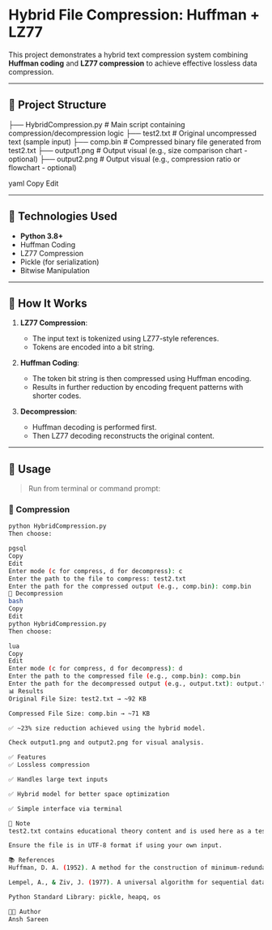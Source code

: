 # Hybrid File Compression: Huffman + LZ77

This project demonstrates a hybrid text compression system combining **Huffman coding** and **LZ77 compression** to achieve effective lossless data compression.

---

## 📂 Project Structure

├── HybridCompression.py # Main script containing compression/decompression logic
├── test2.txt # Original uncompressed text (sample input)
├── comp.bin # Compressed binary file generated from test2.txt
├── output1.png # Output visual (e.g., size comparison chart - optional)
├── output2.png # Output visual (e.g., compression ratio or flowchart - optional)

yaml
Copy
Edit

---

## 🧠 Technologies Used

- **Python 3.8+**
- Huffman Coding
- LZ77 Compression
- Pickle (for serialization)
- Bitwise Manipulation

---

## 🚀 How It Works

1. **LZ77 Compression**:
   - The input text is tokenized using LZ77-style references.
   - Tokens are encoded into a bit string.

2. **Huffman Coding**:
   - The token bit string is then compressed using Huffman encoding.
   - Results in further reduction by encoding frequent patterns with shorter codes.

3. **Decompression**:
   - Huffman decoding is performed first.
   - Then LZ77 decoding reconstructs the original content.

---

## 📌 Usage

> Run from terminal or command prompt:

### 🔹 Compression

```bash
python HybridCompression.py
Then choose:

pgsql
Copy
Edit
Enter mode (c for compress, d for decompress): c
Enter the path to the file to compress: test2.txt
Enter the path for the compressed output (e.g., comp.bin): comp.bin
🔹 Decompression
bash
Copy
Edit
python HybridCompression.py
Then choose:

lua
Copy
Edit
Enter mode (c for compress, d for decompress): d
Enter the path to the compressed file (e.g., comp.bin): comp.bin
Enter the path for the decompressed output (e.g., output.txt): output.txt
📊 Results
Original File Size: test2.txt → ~92 KB

Compressed File Size: comp.bin → ~71 KB

✅ ~23% size reduction achieved using the hybrid model.

Check output1.png and output2.png for visual analysis.

✅ Features
✅ Lossless compression

✅ Handles large text inputs

✅ Hybrid model for better space optimization

✅ Simple interface via terminal

📌 Note
test2.txt contains educational theory content and is used here as a test input.

Ensure the file is in UTF-8 format if using your own input.

📚 References
Huffman, D. A. (1952). A method for the construction of minimum-redundancy codes.

Lempel, A., & Ziv, J. (1977). A universal algorithm for sequential data compression.

Python Standard Library: pickle, heapq, os

🧑‍💻 Author
Ansh Sareen


